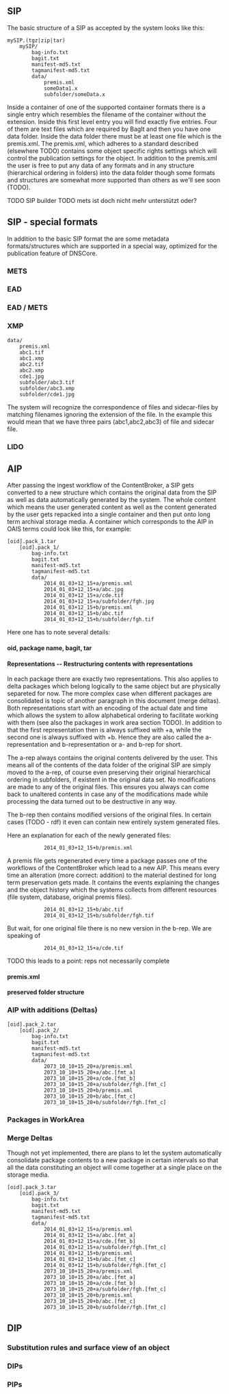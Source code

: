 ## SIP
The basic structure of a SIP as accepted by the system looks like this:

    mySIP.(tgz|zip|tar)
        mySIP/
        	bag-info.txt
        	bagit.txt
        	manifest-md5.txt
        	tagmanifest-md5.txt
        	data/
        		premis.xml
        		someData1.x
        		subfolder/someData.x
        		
Inside a container of one of the supported container formats there is
a single entry which resembles the filename of the container without the extension.
Inside this first level entry you will find exactly five entries. Four of them
are text files which are required by BagIt and then you have one data folder.
Inside the data folder there must be at least one file which is the premis.xml.
The premis.xml, which adheres to a standard described (elsewhere TODO) contains
some object specific rights settings which will control the publication settings
for the object. In addition to the premis.xml the user is free to put any data
of any formats and in any structure (hierarchical ordering in folders) into the 
data folder though some formats and structures are somewhat more supported than
others as we'll see soon (TODO).

TODO SIP builder
TODO mets ist doch nicht mehr unterstützt oder?

## SIP - special formats

In addition to the basic SIP format the are some metadata formats/structures which are
supported in a special way, optimized for the publication feature of DNSCore.

### METS

### EAD

### EAD / METS

### XMP

    data/
        premis.xml
        abc1.tif
        abc1.xmp
        abc2.tif
        abc2.xmp
        cde1.jpg
        subfolder/abc3.tif
        subfolder/abc3.xmp
        subfolder/cde1.jpg

The system will recognize the correspondence of files and sidecar-files by matching filenames ignoring
the extension of the file. In the example this would mean that we have three pairs (abc1,abc2,abc3) of
file and sidecar file.


### LIDO

## AIP

After passing the ingest workflow of the ContentBroker, a SIP gets converted
to a new structure which contains the original data from the SIP as well as
data automatically generated by the system. 
The whole content which means the user generated content as well as the content
generated by the user gets repacked into a single container and then put
onto long term archival storage media. A container which corresponds to the AIP
in OAIS terms could look like this, for example:

    [oid].pack_1.tar
        [oid].pack_1/
        	bag-info.txt
        	bagit.txt
        	manifest-md5.txt
        	tagmanifest-md5.txt
        	data/
        		2014_01_03+12_15+a/premis.xml
        		2014_01_03+12_15+a/abc.jpg
        		2014_01_03+12_15+a/cde.tif
        		2014_01_03+12_15+a/subfolder/fgh.jpg
        		2014_01_03+12_15+b/premis.xml
        		2014_01_03+12_15+b/abc.tif
        		2014_01_03+12_15+b/subfolder/fgh.tif
        		
Here one has to note several details:

#### oid, package name, bagit, tar

#### Representations -- Restructuring contents with representations

In each package there are
exactly two representations. This also applies to delta packages which belong logically to the same object but
are physically separeted for now. The more complex case when different packages are consolidated is topic of
another paragraph in this document (merge deltas). Both representations start with an encoding of the actual
date and time which allows the system to allow alphabetical ordering to facilitate working with them (see also
the packages in work area section TODO). In addition to that the first representation then is always 
suffixed with +a, while the second one is always suffixed with +b. Hence they are also called the a-representation
and b-representation or a- and b-rep for short. 

The a-rep always contains the original contents delivered by
the user. This means all of the contents of the data folder of the original SIP are simply moved to the a-rep, of course
even preserving their original hierarchical ordering in subfolders, if existent in the original data set.
No modifications are made to any of the original files. This ensures you always can come back to unaltered contents
in case any of the modifications made while processing the data turned out to be destructive in any way. 

The b-rep then contains modified versions of the original files. In certain cases (TODO - rdf) it even can contain
new entirely system generated files.

Here an explanation for each of the newly generated files:

        		2014_01_03+12_15+b/premis.xml
        		
A premis file gets regenerated every time a package passes one of the workflows of the ContentBroker which lead
to a new AIP. This means every time an alteration (more correct: addition) to the material destined for long term
preservation gets made. It contains the events explaining the changes and the object history which the systems
collects from different resources (file system, database, original premis files).
        		
        		2014_01_03+12_15+b/abc.tif
        		2014_01_03+12_15+b/subfolder/fgh.tif 
        		
But wait, for one original file there is no new version in the b-rep. We are speaking of
        		
        		2014_01_03+12_15+a/cde.tif
        		
TODO this leads to a point: reps not necessarily complete




#### premis.xml

#### preserved folder structure        		
        		


### AIP with additions (Deltas)

    [oid].pack_2.tar
        [oid].pack_2/
        	bag-info.txt
        	bagit.txt
        	manifest-md5.txt
        	tagmanifest-md5.txt
        	data/
        		2073_10_10+15_20+a/premis.xml
        		2073_10_10+15_20+a/abc.[fmt_a]
        		2073_10_10+15_20+a/cde.[fmt_b]
        		2073_10_10+15_20+a/subfolder/fgh.[fmt_c]
        		2073_10_10+15_20+b/premis.xml
        		2073_10_10+15_20+b/abc.[fmt_c]
        		2073_10_10+15_20+b/subfolder/fgh.[fmt_c]

### Packages in WorkArea



### Merge Deltas

Though not yet implemented, there are plans to let the system automatically
consolidate package contents to a new package in certain intervals so that
all the data constituting an object will come together at a single place on
the storage media.

    [oid].pack_3.tar
        [oid].pack_3/
        	bag-info.txt
        	bagit.txt
        	manifest-md5.txt
        	tagmanifest-md5.txt
        	data/
        		2014_01_03+12_15+a/premis.xml
        		2014_01_03+12_15+a/abc.[fmt_a]
        		2014_01_03+12_15+a/cde.[fmt_b]
        		2014_01_03+12_15+a/subfolder/fgh.[fmt_c]
        		2014_01_03+12_15+b/premis.xml
        		2014_01_03+12_15+b/abc.[fmt_c]
        		2014_01_03+12_15+b/subfolder/fgh.[fmt_c]
        		2073_10_10+15_20+a/premis.xml
        		2073_10_10+15_20+a/abc.[fmt_a]
        		2073_10_10+15_20+a/cde.[fmt_b]
        		2073_10_10+15_20+a/subfolder/fgh.[fmt_c]
        		2073_10_10+15_20+b/premis.xml
        		2073_10_10+15_20+b/abc.[fmt_c]
        		2073_10_10+15_20+b/subfolder/fgh.[fmt_c]
        		

## DIP

### Substitution rules and surface view of an object

### DIPs

### PIPs

        	